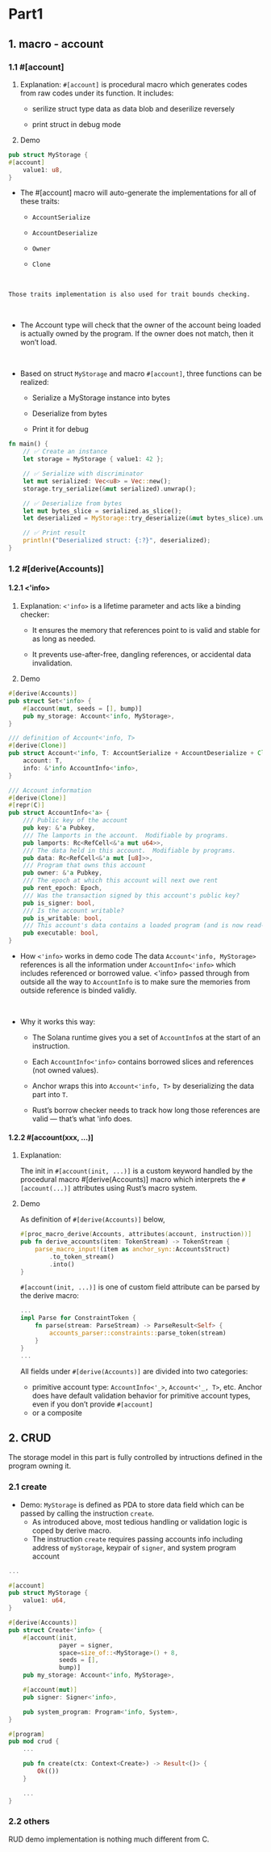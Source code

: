# Part1

## 1. macro - account

### 1.1 #[account]

1. Explanation:
    ```#[account]``` is procedural macro which generates codes from raw codes under its function. It includes:

    - serilize struct type data as data blob and deserilize reversely

    - print struct in debug mode

2. Demo

```rust
pub struct MyStorage {
#[account]
    value1: u8,
}
```
- The #[account] macro will auto-generate the implementations for all of these traits: 
    - ```AccountSerialize```

    - ```AccountDeserialize```

    - ```Owner```

    - ```Clone```
<br>

    Those traits implementation is also used for trait bounds checking.
<br>

- The Account type will check that the owner of the account being loaded is actually owned by the program. If the owner does not match, then it won’t load.
<br>

- Based on struct ```MyStorage``` and macro ```#[account]```, three functions can be realized:

    - Serialize a MyStorage instance into bytes

    - Deserialize from bytes

    - Print it for debug

```rust
fn main() {
    // ✅ Create an instance
    let storage = MyStorage { value1: 42 };

    // ✅ Serialize with discriminator
    let mut serialized: Vec<u8> = Vec::new();
    storage.try_serialize(&mut serialized).unwrap();

    // ✅ Deserialize from bytes
    let mut bytes_slice = serialized.as_slice();
    let deserialized = MyStorage::try_deserialize(&mut bytes_slice).unwrap();

    // ✅ Print result
    println!("Deserialized struct: {:?}", deserialized);
}
```

### 1.2 #[derive(Accounts)]


#### 1.2.1 <'info>

1. Explanation:
    ```<'info>``` is a lifetime parameter and acts like a binding checker:

    - It ensures the memory that references point to is valid and stable for as long as needed.

    - It prevents use-after-free, dangling references, or accidental data invalidation.

2. Demo

```rust
#[derive(Accounts)]
pub struct Set<'info> {
    #[account(mut, seeds = [], bump)]
    pub my_storage: Account<'info, MyStorage>,
}

/// definition of Account<'info, T>
#[derive(Clone)]
pub struct Account<'info, T: AccountSerialize + AccountDeserialize + Clone> {
    account: T,
    info: &'info AccountInfo<'info>,
}

/// Account information
#[derive(Clone)]
#[repr(C)]
pub struct AccountInfo<'a> {
    /// Public key of the account
    pub key: &'a Pubkey,
    /// The lamports in the account.  Modifiable by programs.
    pub lamports: Rc<RefCell<&'a mut u64>>,
    /// The data held in this account.  Modifiable by programs.
    pub data: Rc<RefCell<&'a mut [u8]>>,
    /// Program that owns this account
    pub owner: &'a Pubkey,
    /// The epoch at which this account will next owe rent
    pub rent_epoch: Epoch,
    /// Was the transaction signed by this account's public key?
    pub is_signer: bool,
    /// Is the account writable?
    pub is_writable: bool,
    /// This account's data contains a loaded program (and is now read-only)
    pub executable: bool,
}
```
- How ```<'info>``` works in demo code
    The data ```Account<'info, MyStorage>``` references is all the information under ```AccountInfo<'info>``` which includes referenced or borrowed value. <'info> passed through from outside all the way to ```AccountInfo``` is to make sure the memories from outside reference is binded validly.
<br>

- Why it works this way:
    - The Solana runtime gives you a set of ```AccountInfo```s at the start of an instruction.

    - Each ```AccountInfo<'info>``` contains borrowed slices and references (not owned values).

    - Anchor wraps this into ```Account<'info, T>``` by deserializing the data part into ```T```.

    - Rust’s borrow checker needs to track how long those references are valid — that’s what 'info does.

#### 1.2.2 #[account(xxx, ...)]

1. Explanation:

    The init in ```#[account(init, ...)]``` is a custom keyword handled by the procedural macro #[derive(Accounts)] macro which interprets the ```#[account(...)]``` attributes using Rust’s macro system.

2. Demo

    As definition of ```#[derive(Accounts)]``` below, 

    ```rust
    #[proc_macro_derive(Accounts, attributes(account, instruction))]
    pub fn derive_accounts(item: TokenStream) -> TokenStream {
        parse_macro_input!(item as anchor_syn::AccountsStruct)
            .to_token_stream()
            .into()
    }
    ```
    ```#[account(init, ...)]``` is one of custom field attribute can be parsed by the derive macro:
    ```rust
    ...
    impl Parse for ConstraintToken {
        fn parse(stream: ParseStream) -> ParseResult<Self> {
            accounts_parser::constraints::parse_token(stream)
        }
    }
    ...
    ```

    All fields under ```#[derive(Accounts)]``` are divided into two categories:
    - primitive account type: ```AccountInfo<'_>```, ```Account<'_, T>```, etc. 
        Anchor does have default validation behavior for primitive account types, even if you don’t provide ```#[account]```
    - or a composite

## 2. CRUD
The storage model in this part is fully controlled by intructions defined in the program owning it.  

### 2.1 create
- Demo: ```MyStorage``` is defined as PDA to store data field which can be passed by calling the instruction ```create```.
    - As introduced above, most tedious handling or validation logic is coped by derive macro.
    - The instruction ```create``` requires passing accounts info including address of ```myStorage```, keypair of ```signer```, and system program account
```rust
...

#[account]
pub struct MyStorage {
    value1: u64,
}

#[derive(Accounts)]
pub struct Create<'info> {
    #[account(init,
              payer = signer,
              space=size_of::<MyStorage>() + 8,
              seeds = [],
              bump)]
    pub my_storage: Account<'info, MyStorage>,

    #[account(mut)]
    pub signer: Signer<'info>,

    pub system_program: Program<'info, System>,
}

#[program]
pub mod crud {
    ...

    pub fn create(ctx: Context<Create>) -> Result<()> {
        Ok(())
    }

    ...
}
```
### 2.2 others
RUD demo implementation is nothing much different from C.